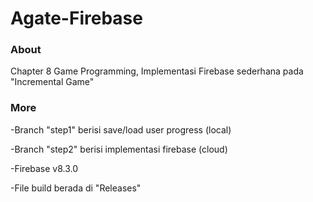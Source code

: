 # Agate-Firebase

### About
Chapter 8 Game Programming, Implementasi Firebase sederhana pada "Incremental Game"

### More
-Branch "step1" berisi save/load user progress (local)

-Branch "step2" berisi implementasi firebase (cloud)

-Firebase v8.3.0

-File build berada di "Releases"
